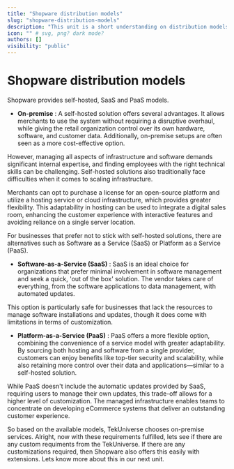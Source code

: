 ```yaml
---
title: "Shopware distribution models"
slug: "shopware-distribution-models"
description: "This unit is a short understanding on distribution models and its purpose."
icon: "" # svg, png? dark mode?
authors: []
visibility: "public"
---
```


# Shopware distribution models

Shopware provides self-hosted, SaaS and PaaS models.

- **On-premise** : A self-hosted solution offers several advantages. It allows merchants to use the system without requiring a disruptive overhaul, while giving the retail organization control over its own hardware, software, and customer data. Additionally, on-premise setups are often seen as a more cost-effective option. 

However, managing all aspects of infrastructure and software demands significant internal expertise, and finding employees with the right technical skills can be challenging. Self-hosted solutions also traditionally face difficulties when it comes to scaling infrastructure.

Merchants can opt to purchase a license for an open-source platform and utilize a hosting service or cloud infrastructure, which provides greater flexibility. This adaptability in hosting can be used to integrate a digital sales room, enhancing the customer experience with interactive features and avoiding reliance on a single server location.

For businesses that prefer not to stick with self-hosted solutions, there are alternatives such as Software as a Service (SaaS) or Platform as a Service (PaaS).

- **Software-as-a-Service (SaaS)** : SaaS is an ideal choice for organizations that prefer minimal involvement in software management and seek a quick, 'out of the box' solution. The vendor takes care of everything, from the software applications to data management, with automated updates.

This option is particularly safe for businesses that lack the resources to manage software installations and updates, though it does come with limitations in terms of customization.

- **Platform-as-a-Service (PaaS)** : PaaS offers a more flexible option, combining the convenience of a service model with greater adaptability. By sourcing both hosting and software from a single provider, customers can enjoy benefits like top-tier security and scalability, while also retaining more control over their data and applications—similar to a self-hosted solution.

While PaaS doesn't include the automatic updates provided by SaaS, requiring users to manage their own updates, this trade-off allows for a higher level of customization. The managed infrastructure enables teams to concentrate on developing eCommerce systems that deliver an outstanding customer experience.

So based on the available models, TekUniverse chooses on-premise services. Alright, now with these requirements fulfilled, lets see if there are any custom requiments from the TekUniverse. If there are any customizations required, then Shopware also offers this easily with extensions. Lets know more about this in our next unit.